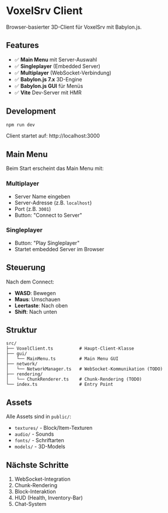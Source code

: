 # VoxelSrv Client

Browser-basierter 3D-Client für VoxelSrv mit Babylon.js.

## Features

- ✅ **Main Menu** mit Server-Auswahl
- ✅ **Singleplayer** (Embedded Server)
- ✅ **Multiplayer** (WebSocket-Verbindung)
- ✅ **Babylon.js 7.x** 3D-Engine
- ✅ **Babylon.js GUI** für Menüs
- ✅ **Vite** Dev-Server mit HMR

## Development

```bash
npm run dev
```

Client startet auf: http://localhost:3000

## Main Menu

Beim Start erscheint das Main Menu mit:

### Multiplayer
- Server Name eingeben
- Server-Adresse (z.B. `localhost`)
- Port (z.B. `3001`)
- Button: "Connect to Server"

### Singleplayer
- Button: "Play Singleplayer"
- Startet embedded Server im Browser

## Steuerung

Nach dem Connect:
- **WASD**: Bewegen
- **Maus**: Umschauen
- **Leertaste**: Nach oben
- **Shift**: Nach unten

## Struktur

```
src/
├── VoxelClient.ts          # Haupt-Client-Klasse
├── gui/
│   └── MainMenu.ts         # Main Menu GUI
├── network/
│   └── NetworkManager.ts   # WebSocket-Kommunikation (TODO)
├── rendering/
│   └── ChunkRenderer.ts    # Chunk-Rendering (TODO)
└── index.ts                # Entry Point
```

## Assets

Alle Assets sind in `public/`:
- `textures/` - Block/Item-Texturen
- `audio/` - Sounds
- `fonts/` - Schriftarten
- `models/` - 3D-Models

## Nächste Schritte

1. WebSocket-Integration
2. Chunk-Rendering
3. Block-Interaktion
4. HUD (Health, Inventory-Bar)
5. Chat-System

